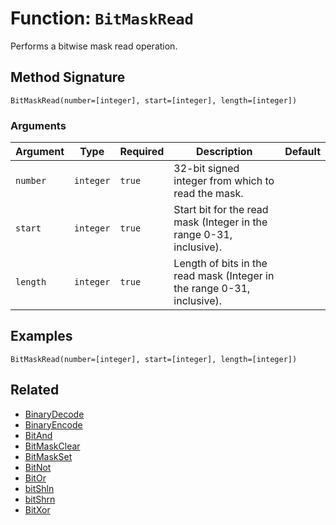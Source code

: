 [comment]: # (Note: This documentation is generated dynamically in the build process.  To modify the contents, change the javadoc on the _invoke method of the BIF class)

# Function: `BitMaskRead`

Performs a bitwise mask read operation.

## Method Signature

```
BitMaskRead(number=[integer], start=[integer], length=[integer])
```

### Arguments


| Argument | Type | Required | Description | Default |
|----------|------|----------|-------------|---------|
| `number` | `integer` | `true` | 32-bit signed integer from which to read the mask. |  |
| `start` | `integer` | `true` | Start bit for the read mask (Integer in the range 0-31, inclusive). |  |
| `length` | `integer` | `true` | Length of bits in the read mask (Integer in the range 0-31, inclusive). |  |

## Examples

```
BitMaskRead(number=[integer], start=[integer], length=[integer])
```

## Related

  * [BinaryDecode](./BinaryDecode.md)
  * [BinaryEncode](./BinaryEncode.md)
  * [BitAnd](./BitAnd.md)
  * [BitMaskClear](./BitMaskClear.md)
  * [BitMaskSet](./BitMaskSet.md)
  * [BitNot](./BitNot.md)
  * [BitOr](./BitOr.md)
  * [bitShln](./bitShln.md)
  * [bitShrn](./bitShrn.md)
  * [BitXor](./BitXor.md)
